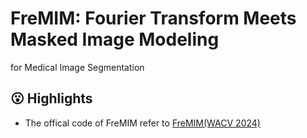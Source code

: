 # FreMIM: Fourier Transform Meets Masked Image Modeling
for Medical Image Segmentation

## 😮 Highlights
* The offical code of FreMIM refer to [FreMIM(WACV 2024)](https://github.com/Rubics-Xuan/FreMIM) 
